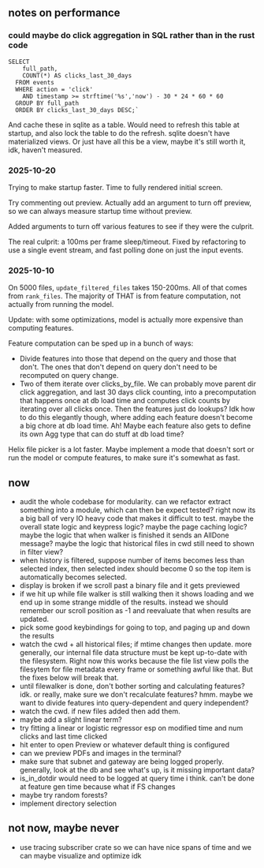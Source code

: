 ## notes on performance

### could maybe do click aggregation in SQL rather than in the rust code

```
SELECT
    full_path,
    COUNT(*) AS clicks_last_30_days
  FROM events
  WHERE action = 'click'
    AND timestamp >= strftime('%s','now') - 30 * 24 * 60 * 60
  GROUP BY full_path
  ORDER BY clicks_last_30_days DESC;`
```

And cache these in sqlite as a table. Would need to refresh this table at startup, and also lock the table to do the refresh. sqlite doesn't have materialized views. Or just have all this be a view, maybe it's still worth it, idk, haven't measured.

### 2025-10-20

Trying to make startup faster. Time to fully rendered initial screen.

Try commenting out preview. Actually add an argument to turn off preview, so we can always measure startup time without preview.

Added arguments to turn off various features to see if they were the culprit.

The real culprit: a 100ms per frame sleep/timeout. Fixed by refactoring to use a single event stream, and fast polling done on just the input events.

### 2025-10-10

On 5000 files, `update_filtered_files` takes 150-200ms. All of that comes from `rank_files`. The majority of THAT is from feature computation, not actually from running the model.

Update: with some optimizations, model is actually more expensive than computing features.

Feature computation can be sped up in a bunch of ways:
* Divide features into those that depend on the query and those that don't. The ones that don't depend on query don't need to be recomputed on query change.
* Two of them iterate over clicks_by_file. We can probably move parent dir click aggregation, and last 30 days click counting, into a precomputation that happens once at db load time and computes click counts by iterating over all clicks once. Then the features just do lookups? Idk how to do this elegantly though, where adding each feature doesn't become a big chore at db load time. Ah! Maybe each feature also gets to define its own Agg type that can do stuff at db load time? 

Helix file picker is a lot faster. Maybe implement a mode that doesn't sort or run the model or compute features, to make sure it's somewhat as fast.

## now

- audit the whole codebase for modularity. can we refactor extract something into a module, which can then be expect tested? right now its a big ball of very IO heavy code that makes it difficult to test. maybe the overall state logic and keypress logic? maybe the page caching logic? maybe the logic that when walker is finished it sends an AllDone message? maybe the logic that historical files in cwd still need to shown in filter view?
- when history is filtered, suppose number of items becomes less than selected index, then selected index should become 0 so the top item is automatically becomes selected.
- display is broken if we scroll past a binary file and it gets previewed
- if we hit up while file walker is still walking then it shows loading and we end up in some strange middle of the results. instead we should remember our scroll position as -1 and reevaluate that when results are updated.
- pick some good keybindings for going to top, and paging up and down the results
- watch the cwd + all historical files; if mtime changes then update. more generally, our internal file data structure must be kept up-to-date with the filesystem. Right now this works because the file list view polls the filesytem for file metadata every frame or something awful like that. But the fixes below will break that.
- until filewalker is done, don't bother sorting and calculating features? idk. or really, make sure we don't recalculate features? hmm. maybe we want to divide features into query-dependent and query independent?
- watch the cwd. if new files added then add them.
- maybe add a slight linear term?
- try fitting a linear or logistic regressor esp on modified time and num clicks and last time clicked
- hit enter to open Preview or whatever default thing is configured
- can we preview PDFs and images in the terminal?
- make sure that subnet and gateway are being logged properly. generally, look at the db and see what's up, is it missing important data?
- is_in_dotdir would need to be logged at query time i think. can't be done at feature gen time because what if FS changes
- maybe try random forests?
- implement directory selection

## not now, maybe never
- use tracing subscriber crate so we can have nice spans of time and we can maybe visualize and optimize idk
